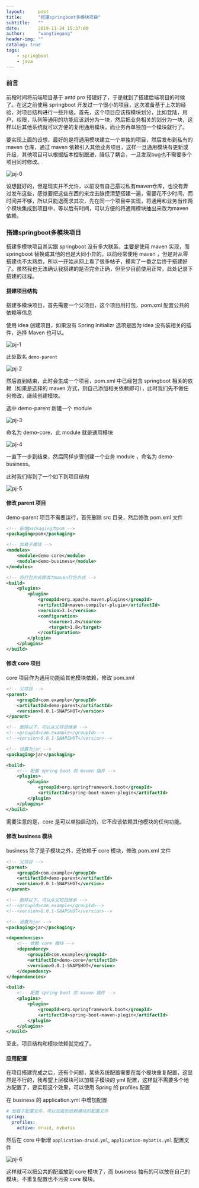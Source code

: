 ```yaml
---
layout:     post
title:      "搭建springboot多模块项目"
subtitle:   ""
date:       2019-11-24 15:37:00
author:     "wangtiegang"
header-img: ""
catalog: true
tags:
    - springboot
    - java
---
```


### 前言

前段时间将前端项目基于 antd pro 搭建好了，于是就到了搭建后端项目的时候了。在这之前使用 springboot 开发过一个很小的项目，这次准备基于上次的经验，对项目结构进行一些升级。首先，这个项目应该按模块划分，比如登陆，用户，权限，队列等通用的功能应该划分为一块，然后把业务相关的划分为一块，这样以后其他系统就可以方便的复用通用模块，而业务再单独加一个模块就行了。

要实现上面的设想，最好的是将通用模块建立一个单独的项目，然后发布到私有的 maven 仓库，通过 maven 依赖引入其他业务项目，这样一旦通用模块有更新或升级，其他项目可以根据版本控制跟进，降低了耦合，一旦发现bug也不需要多个项目同时修改。

![pj-0](/img/in-post/2019-12/pj-0.png)

设想挺好的，但是现实并不允许，以前没有自己搭过私有maven仓库，也没有弄过发布这些，感觉要把这些东西的来龙去脉摸清楚搭建一遍，需要花不少时间，而时间并不够，所以只能退而求其次，先在同一个项目中实现，将通用和业务当作两个模块集成到项目中，等以后有时间，可以方便的将通用模块抽出来改为maven依赖。

### 搭建springboot多模块项目

搭建多模块项目其实跟 springboot 没有多大联系，主要是使用 maven 实现，而 springboot 替换成其他的也是大同小异的。以前经常使用 maven ，但是对从零搭建也不太熟悉，所以一开始从网上看了很多帖子，摸索了一番之后终于搭建好了。虽然我也无法确认我搭建的是否完全正确，但至少目前使用正常，此处记录下搭建的过程。

#### 搭建项目结构

搭建多模块项目，首先需要一个父项目，这个项目用打包，pom.xml 配置公共的依赖等信息

使用 idea 创建项目，如果没有 Spring Initializr 选项是因为 idea 没有装相关的插件，选择 Maven 也可以。

![pj-1](/img/in-post/2019-12/pj-1.png)

此处取名 ```demo-parent```

![pj-2](/img/in-post/2019-12/pj-2.png)

然后直到结束，此时会生成一个项目，pom.xml 中已经包含 springboot 相关的依赖（如果是选择的 maven 方式，则自己添加相关依赖即可），此时我们先不做任何修改，继续创建模块。

选中 demo-parent 新建一个 module 

![pj-3](/img/in-post/2019-12/pj-3.png)

命名为 demo-core，此 module 就是通用模块

![pj-4](/img/in-post/2019-12/pj-4.png)

一直下一步到结束，然后同样步骤创建一个业务 module ，命名为 demo-business。

此时我们得到了一个如下到项目结构

![pj-5](/img/in-post/2019-12/pj-5.png)

#### 修改 parent 项目

demo-parent 项目不需要运行，首先删除 src 目录，然后修改 pom.xml 文件

```xml
<!-- 新增packaging为pom -->
<packaging>pom</packaging>

<!-- 加载子模块 -->
<modules>
	<module>demo-core</module>
	<module>demo-business</module>
</modules>

<!-- 将打包方式修改为maven打包方式 -->
<build>
	<plugins>
		<plugin>
			<groupId>org.apache.maven.plugins</groupId>
			<artifactId>maven-compiler-plugin</artifactId>
			<version>3.1</version>
			<configuration>
				<source>1.8</source>
				<target>1.8</target>
			</configuration>
		</plugin>
	</plugins>
</build>
```

#### 修改 core 项目

core 项目作为通用功能给其他模块依赖，修改 pom.xml

```xml
<!-- 父项目 -->
<parent>
	<groupId>com.example</groupId>
	<artifactId>demo-parent</artifactId>
	<version>0.0.1-SNAPSHOT</version>
</parent>

<!-- 删除以下，可以从父项目继承 -->
<!--<groupId>com.example</groupId>-->
<!--<version>0.0.1-SNAPSHOT</version>-->

<!-- 设置为jar -->
<packaging>jar</packaging>

<build>
	<!-- 配置 spring boot 的 maven 插件 -->
	<plugins>
		<plugin>
			<groupId>org.springframework.boot</groupId>
			<artifactId>spring-boot-maven-plugin</artifactId>
		</plugin>
	</plugins>
</build>
```

需要注意的是，core 是可以单独启动的，它不应该依赖其他模块的任何功能。

#### 修改 business 模块

business 除了是子模块之外，还依赖于 core 模块，修改 pom.xml 文件

```xml
<!-- 父项目 -->
<parent>
	<groupId>com.example</groupId>
	<artifactId>demo-parent</artifactId>
	<version>0.0.1-SNAPSHOT</version>
</parent>

<!-- 删除以下，可以从父项目继承 -->
<!--<groupId>com.example</groupId>-->
<!--<version>0.0.1-SNAPSHOT</version>-->

<!-- 设置为jar -->
<packaging>jar</packaging>

<dependencies>
	<!-- 依赖 core 模块 -->
	<dependency>
		<groupId>com.example</groupId>
		<artifactId>demo-core</artifactId>
		<version>0.0.1-SNAPSHOT</version>
	</dependency>
</dependencies>

<build>
	<!-- 配置 spring boot 的 maven 插件 -->
	<plugins>
		<plugin>
			<groupId>org.springframework.boot</groupId>
			<artifactId>spring-boot-maven-plugin</artifactId>
		</plugin>
	</plugins>
</build>
```

至此，项目结构和模块依赖就完成了。

#### 应用配置

在项目搭建完成之后，还有个问题，某些系统配置需要在每个模块重复配置，这显然是不行的，我希望上层模块可以加载子模块的 yml 配置，这样就不需要多个地方配置了，要实现这个效果，可以使用 Spring 的 profiles 配置

在 business 的 application.yml 中增加配置

```yml
# 加载子配置文件，可以加载到依赖模块的配置文件
spring:
  profiles:
    active: druid, mybatis
```

然后在 core 中新增 ```application-druid.yml```, ```application-mybatis.yml``` 配置文件

![pj-6](/img/in-post/2019-12/pj-6.png)

这样就可以把公共的配置放到 core 模块了，而 business 独有的可以放在自己的模块，不重复配置也不污染 core 模块。

